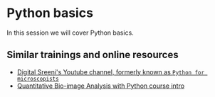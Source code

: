 # Python basics

In this session we will cover Python basics.

## Similar trainings and online resources
* [Digital Sreeni's Youtube channel, formerly known as `Python for microscopists`](https://www.youtube.com/channel/UC34rW-HtPJulxr5wp2Xa04w)
* [Quantitative Bio-image Analysis with Python course intro](https://github.com/BiAPoL/Quantitative_Bio_Image_Analysis_with_Python_2022/tree/main/docs/day1a_Python_Introduction)
